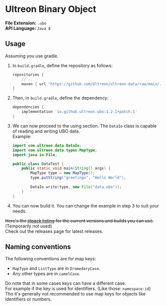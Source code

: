 # Ultreon Binary Object
**File Extension:** `.ubo`  
**API Language:** `Java 8`  

## Usage
Assuming you use gradle.
1.  In `build.gradle`, define the repository as follows:  
    ```gradle
    repositories {
        // ...
        maven { url "https://github.com/Ultreon/ultreon-data/raw/main/.mvnrepo/" }
    }
    ```
2.  Then, in `build.gradle`, define the dependency:  
    ```gradle
    dependencies {
        implementation 'io.github.ultreon:ubo:1.2.1+patch.1'
    }
    ```
3.  We can now proceed to the using section. The `DataIo` class is capable of reading and writing UBO data.  
    Example:
    ```java
    import com.ultreon.data.DataIo;
    import com.ultreon.data.types.MapType;
    import java.io.File;
    
    public class DataTest {
        public static void main(String[] args) {
            MapType type = new MapType();
            type.putString("greetings", "Hello World");
            
            DataIo.write(type, new File("data.ubo"));
        }
    }
    ```
4.  You can now build it. You can change the example in step 3 to suit your needs. 

~~Here's the [jitpack listing](https://jitpack.io/#Ultreon/ultreon-data) for the current versions and builds you can use.~~ (Temporarily not used)  
Check out the releases page for latest releases.

## Naming conventions
The following conventions are for map keys:
 * `MapType` and `ListType` are in `DromedaryCase`.
 * Any other types are in `camelCase`.

Do note that in some cases keys can have a different case.  
For example if the key is used for identifiers. (Like those: `namespace:id`)  
Tho it's generally not recommended to use map keys for objects like identifiers or numbers.
